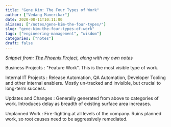 ```yaml
---
title: "Gene Kim: The Four Types of Work"
author: ["Vedang Manerikar"]
date: 2020-08-11T10:11:00
aliases: ["/notes/gene-kim-the-four-types/"]
slug: "gene-kim-the-four-types-of-work"
tags: ["engineering-management", "wisdom"]
categories: ["notes"]
draft: false
---
```


_Snippet from: [The Phoenix Project](https://www.amazon.in/Phoenix-Project-DevOps-Helping-Business-ebook/dp/B078Y98RG8/), along with my own notes_

Business Projects
: "Feature Work". This is the most visible type of work.


Internal IT Projects
: Release Automation, QA Automation, Developer Tooling and other internal enablers. Mostly un-tracked and invisible, but crucial to long-term success.


Updates and Changes
: Generally generated from above to categories of work. Introduces delay as breadth of existing surface area increases.


Unplanned Work
: Fire-fighting at all levels of the company. Ruins planned work, so root causes need to be aggressively remediated.
